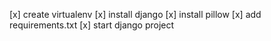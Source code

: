 [x] create virtualenv
[x] install django
[x] install pillow
[x] add requirements.txt
[x] start django project